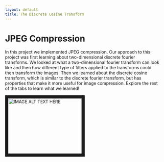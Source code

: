 ```yaml
---
layout: default
title: The Discrete Cosine Transform
---
```


# JPEG Compression

In this project we implemented JPEG compression. Our approach to this project was first learning about two-dimensional discrete fourier transforms. We looked at what a two-dimensional fourier transform can look like and then how different type of filters applied to the transforms could then transform the images. Then we learned about the discrete cosine transform, which is similar to the discrete fourier transform, but has properties that make it more useful for image compression. Explore the rest of the tabs to learn what we learned!

<a href="https://www.youtube.com/watch?v=ZXVhOPiM4mk" target="_blank"><img src="http://img.youtube.com/vi/ZXVhOPiM4mk/0.jpg"
alt="IMAGE ALT TEXT HERE" width="240" height="180" border="10" /></a>
